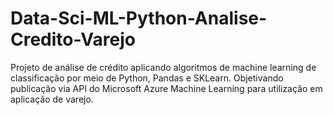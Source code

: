 # Data-Sci-ML-Python-Analise-Credito-Varejo
Projeto de análise de crédito aplicando algoritmos de machine learning de classificação por meio de Python, Pandas e SKLearn. Objetivando publicação via API do Microsoft Azure Machine Learning para utilização em aplicação de varejo.